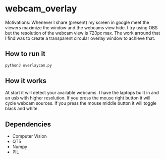 # webcam_overlay

Motivations: Whenever I share (present) my screen in google meet the viewers maximize the window and the webcams view hide.
I try using OBS but the resolution of the webcam view is 720px max. The work arround that I find was to create a transparent circular overlay window to achieve that.

## How to run it

```python
python3 overlaycam.py
```

## How it works

At start it will detect your available webcams. I have the laptops built in and an usb with higher resolution.
If you press the mouse right button it will cycle webcam sources.
If you press the mouse middle button it will toggle black and white.

## Dependencies

- Computer Vision
- QT5
- Numpy
- PIL
